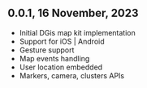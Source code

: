 ## 0.0.1, 16 November, 2023

* Initial DGis map kit implementation
* Support for iOS | Android
* Gesture support
* Map events handling
* User location embedded
* Markers, camera, clusters APIs
